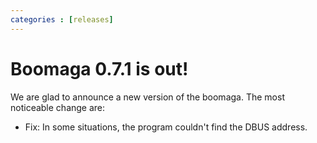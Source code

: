 ```yaml
---
categories : [releases]
---
```


Boomaga 0.7.1 is out!
=====================
We are glad to announce a new version of the boomaga. The most noticeable change are:

* Fix: In some situations, the program couldn't find the DBUS address.
